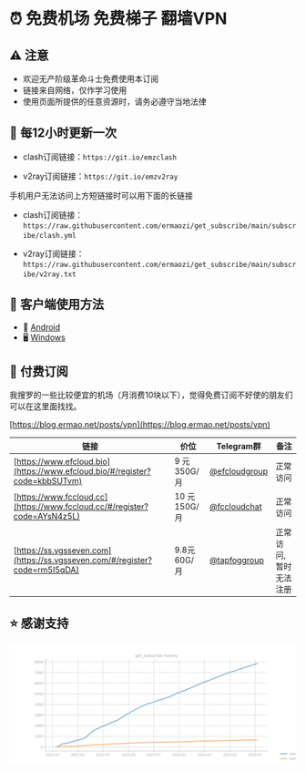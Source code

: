 # ⏰ 免费机场 免费梯子 翻墙VPN

## ⚠️ 注意

- 欢迎无产阶级革命斗士免费使用本订阅
- 链接来自网络，仅作学习使用
- 使用页面所提供的任意资源时，请务必遵守当地法律

## 🚀 每12小时更新一次

- clash订阅链接：`https://git.io/emzclash`

- v2ray订阅链接：`https://git.io/emzv2ray`

手机用户无法访问上方短链接时可以用下面的长链接

- clash订阅链接：`https://raw.githubusercontent.com/ermaozi/get_subscribe/main/subscribe/clash.yml`

- v2ray订阅链接：`https://raw.githubusercontent.com/ermaozi/get_subscribe/main/subscribe/v2ray.txt`


## 📘 客户端使用方法

- 📱 [Android](https://www.ermao.net/skill/clashforandroid/)
- 🖥 [Windows](https://www.ermao.net/uncategorized/clash-for-windows/)

## 💸 付费订阅

我搜罗的一些比较便宜的机场（月消费10块以下），觉得免费订阅不好使的朋友们可以在这里面找找。

[https://blog.ermao.net/posts/vpn](https://blog.ermao.net/posts/vpn)

| 链接 | 价位 | Telegram群 | 备注 |
|----|----|----|----|
|[https://www.efcloud.bio](https://www.efcloud.bio/#/register?code=kbbSUTvm)|	9 元 350G/月|[@efcloudgroup](https://t.me/efcloudgroup)|正常访问|
|[https://www.fccloud.cc](https://www.fccloud.cc/#/register?code=AYsN4z5L)|	10 元 150G/月|[@fccloudchat](https://t.me/fccloudchat)|正常访问|
|[https://ss.vgsseven.com](https://ss.vgsseven.com/#/register?code=rm5I5qDA)| 9.8元 60G/月 |[@tapfoggroup](https://t.me/+km7x9UyPLuVmNWNl)|正常访问, 暂时无法注册|

## ⭐ 感谢支持

[![操，图挂了……](https://raw.githubusercontent.com/ermaozi/get_subscribe/main/mail/project_info.svg)](https://github.com/ermaozi/get_subscribe)
